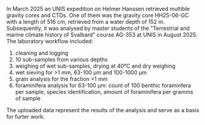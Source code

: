 In March 2025 an UNIS expedition on Helmer Hanssen retrieved multible gravity cores and CTDs. One of them was the gravity core HH25-06-GC with a length of 516 cm, retrieved from a water depth of 152 m.
Subsequently, it was analysed by master students of the "Terrestrial and marine climate history of Svalbard" course AG-353 at UNIS in August 2025.
The laboratory workflow included:
1. cleaning and logging
2. 10 sub-samples from various depths
3. weighing of wet sub-samples, drying at 40°C and dry weighing
4. wet sieving for >1 mm, 63-100 μm and 100-1000 μm
5. grain analysis for the fraction >1 mm
6. foraminifera analysis for 63-100 μm: count of 100 benthic foraminfera per sample, species identification, amount of foraminifera per gramms of sample

The uploaded data represent the results of the analysis and serve as a basis for furter work.
